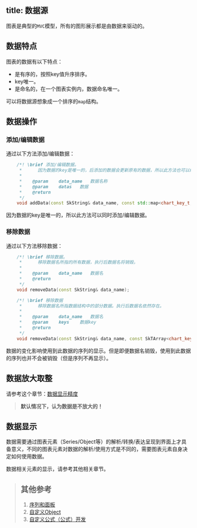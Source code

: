 title: 数据源
---

图表是典型的`MVC`模型，所有的图形展示都是由数据来驱动的。

## 数据特点

图表的数据有以下特点：

- 是有序的，按照key值升序排序。
- key唯一。
- 是命名的，在一个图表实例内，数据命名唯一。

可以将数据源想象成一个排序的`map`结构。

## 数据操作
### 添加/编辑数据
通过以下方法添加/编辑数据：
```cpp
    /*! \brief 添加/编辑数据。
     *		因为数据的key是唯一的，后添加的数据会更新原有的数据，所以此方法也可以编辑数据。
	 *	
     *    @param    data_name   数据名称
     *    @param    datas   数据
     *    @return
     */
    void addData(const SkString& data_name, const std::map<chart_key_t, chart_val_t>& datas);
```

因为数据的key是唯一的，所以此方法可以同时添加/编辑数据。

### 移除数据

通过以下方法移除数据：
```cpp
	/*! \brief 移除数据。
	 *		移除数据名所指的所有数据，执行后数据名将销毁。
	 *
	 *    @param	data_name	数据名
	 *    @return
	 */
	void removeData(const SkString& data_name);

	/*! \brief 移除数据
	 *		移除数据名所指数据结构中的部分数据。执行后数据名依然存在。
	 *
	 *    @param	data_name	数据名
	 *    @param	keys	数据key
	 *    @return
	 */
	void removeData(const SkString& data_name, const SkTArray<chart_key_t>& keys);
```
数据的变化影响使用到此数据的序列的显示。但是即便数据名销毁，使用到此数据的序列也并不会被销毁（但是序列不再显示）。

## 数据放大取整

请参考这个章节：[数据显示精度](precision.html)

> **默认情况下，认为数据是不放大的！**

## 数据显示

数据需要通过图表元素（Series/Object等）的解析/转换/表达呈现到界面上才具备意义，不同的图表元素对数据的解析/使用方式是不同的，需要图表元素自身决定如何使用数据。

数据相关元素的显示，请参考其他相关章节。

> ## 其他参考
> 1. [序列和面板](panel-series.html)
> 2. [自定义Object](object-custom.html)
> 3. [自定义公式（公式）开发](formula-dev.html)

